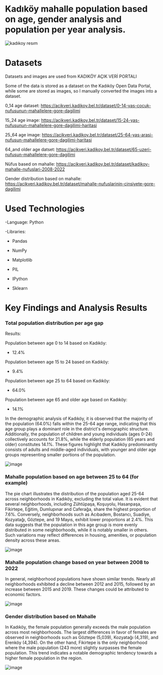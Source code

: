 # Kadıköy mahalle population based on age, gender analysis and population per year analysis.
![kadıkoy resım](https://github.com/user-attachments/assets/469e0bfa-e156-48bd-ace7-8f9b2c960f87)
# Datasets
Datasets and images are used from KADIKÖY AÇIK VERİ PORTALI

Some of the data is stored as a dataset on the Kadıköy Open Data Portal, while some are stored as images, so I manually converted the images into a dataset.

0_14 age dataset: https://acikveri.kadikoy.bel.tr/dataset/0-14-yas-cocuk-nufusunun-mahallelere-gore-dagilimi

15_24 age image: https://acikveri.kadikoy.bel.tr/dataset/15-24-yas-nufusunun-mahallelere-gore-dagilimi-haritasi

25_64 age image: https://acikveri.kadikoy.bel.tr/dataset/25-64-yas-arasi-nufusun-mahallelere-gore-dagilimi-haritasi

64_and older age datset: https://acikveri.kadikoy.bel.tr/dataset/65-uzeri-nufusun-mahallelere-gore-dagilimi

Nüfus based on mahalle: https://acikveri.kadikoy.bel.tr/dataset/kadikoy-mahalle-nufuslari-2008-2022

Gender distribution based on mahalle: https://acikveri.kadikoy.bel.tr/dataset/mahalle-nufuslarinin-cinsiyete-gore-dagilimi

# Used Technologies

-Language: Python

-Libraries:

* Pandas

* NumPy

* Matplotlib

* PIL

* IPython

* Sklearn

# Key Findings and Analysis Results

### Total population distribution per age gap

Results:

Population between age 0 to 14 based on Kadıköy:
- 12.4%

Population between age 15 to 24 based on Kadıköy:
- 9.4%

Population between age 25 to 64 based on Kadıköy:
- 64.0%

Population between age 65 and older age based on Kadıköy:
- 14.1%

In the demographic analysis of Kadıköy, it is observed that the majority of the population (64.0%) falls within the 25-64 age range, indicating that this age group plays a dominant role in the district's demographic structure. Additionally, the population of children and young individuals (ages 0-24) collectively accounts for 21.8%, while the elderly population (65 years and older) constitutes 14.1%. These figures highlight that Kadıköy predominantly consists of adults and middle-aged individuals, with younger and older age groups representing smaller portions of the population.

![image](https://github.com/user-attachments/assets/2e39c70b-a981-4f50-b05a-1f669481c4e6)

### Mahalle population based on age between 25 to 64 (for example)


The pie chart illustrates the distribution of the population aged 25-64 across neighborhoods in Kadıköy, excluding the total value. It is evident that several neighborhoods, including  Zühtüpaşa, Koşuyolu, Hasanpaşa, Fikirtepe, Eğitim, Dumlupınar and Caferağa, share the highest proportion of 7.6%. Conversely, neighborhoods such as Acıbadem, Bostancı, Suadiye, Kozyatağı, Göztepe, and 19 Mayıs, exhibit lower proportions at 2.4%. This data suggests that the population in this age group is more evenly distributed in some neighborhoods, while it is notably smaller in others. Such variations may reflect differences in housing, amenities, or population density across these areas.


![image](https://github.com/user-attachments/assets/61512587-482c-4890-8404-0413d63ede6c)

### Mahalle population change based on year between 2008 to 2022

In general, neighborhood populations have shown similar trends. Nearly all neighborhoods exhibited a decline between 2012 and 2015, followed by an increase between 2015 and 2019. These changes could be attributed to economic factors.

![image](https://github.com/user-attachments/assets/744ef100-4e11-4209-ae5a-8843243b751e)

### Gender distribution based on Mahalle

In Kadıköy, the female population generally exceeds the male population across most neighborhoods. The largest differences in favor of females are observed in neighborhoods such as Göztepe (5,039), Kozyatağı (4,319), and Erenköy (4,394). On the other hand, Fikirtepe is the only neighborhood where the male population (243 more) slightly surpasses the female population. This trend indicates a notable demographic tendency towards a higher female population in the region.

![image](https://github.com/user-attachments/assets/43aca329-0ae3-4c0a-b2f8-e78eaef206ab)
